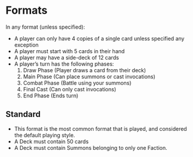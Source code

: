 # Formats
In any format (unless specified):
- A player can only have 4 copies of a single card unless specified any exception
- A player must start with 5 cards in their hand
- A player may have a side-deck of 12 cards
- A player’s turn has the following phases:
  1. Draw Phase (Player draws a card from their deck)
  2. Main Phase (Can place summons or cast invocations)
  3. Combat Phase (Battle using your summons)
  4. Final Cast (Can only cast invocations)
  5. End Phase (Ends turn)


## Standard
- This format is the most common format that is played, and considered the default playing style.
- A Deck must contain 50 cards
- A Deck must contain Summons belonging to only one Faction.